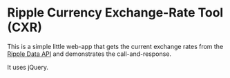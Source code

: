 # Ripple Currency Exchange-Rate Tool (CXR) #

This is a simple little web-app that gets the current exchange rates from the [Ripple Data API](http://docs.rippledataapi.apiary.io/) and demonstrates the call-and-response.

It uses jQuery.
